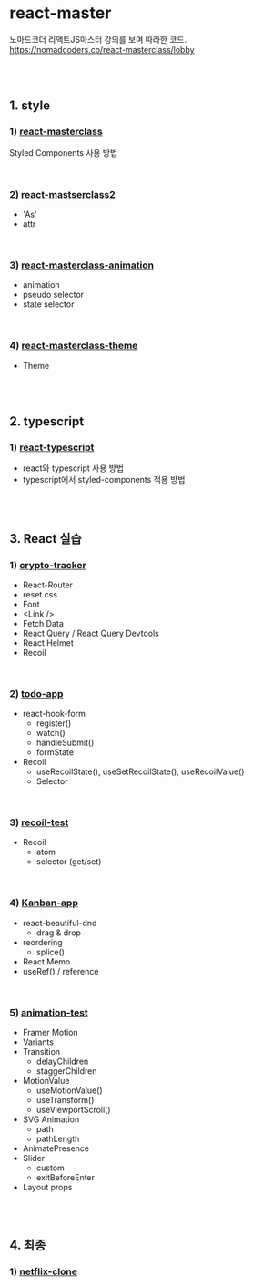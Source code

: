 # react-master
노마드코더 리액트JS마스터 강의를 보며 따라한 코드.  
https://nomadcoders.co/react-masterclass/lobby

<br><br>

## 1. style

### 1) [react-masterclass](https://github.com/yoojh9/react-master/tree/main/react-masterclass)
Styled Components 사용 방법

<br>

### 2) [react-mastserclass2](https://github.com/yoojh9/react-master/tree/main/react-masterclass2)
 - 'As'
 - attr

<br>

### 3) [react-masterclass-animation](https://github.com/yoojh9/react-master/tree/main/react-masterclass-animation)
 - animation
 - pseudo selector
 - state selector

<br>

### 4) [react-masterclass-theme](https://github.com/yoojh9/react-master/tree/main/react-masterclass-theme)
 - Theme

<br><br>

## 2. typescript

### 1) [react-typescript](https://github.com/yoojh9/react-master/tree/main/react-typescript)
 - react와 typescript 사용 방법
 - typescript에서 styled-components 적용 방법

<br><br>

## 3. React 실습

### 1) [crypto-tracker](https://github.com/yoojh9/react-master/tree/main/crypto-tracker)
 - React-Router
 - reset css
 - Font
 - \<Link \/\>
 - Fetch Data
 - React Query / React Query Devtools
 - React Helmet
 - Recoil

 <br>

### 2) [todo-app](https://github.com/yoojh9/react-master/tree/main/todo-app)
 - react-hook-form
   - register()
   - watch()
   - handleSubmit()
   - formState
 - Recoil
   - useRecoilState(), useSetRecoilState(), useRecoilValue()
   - Selector
 
 <br>
 
 ### 3) [recoil-test](https://github.com/yoojh9/react-master/tree/main/recoil-test)
 - Recoil
   - atom
   - selector (get/set) 

 <br>

 ### 4) [Kanban-app](https://github.com/yoojh9/react-master/tree/main/kanban-app)
 - react-beautiful-dnd
   - drag & drop
 - reordering
   - splice()
 - React Memo
 - useRef() / reference
 
 <br>
 
 ### 5) [animation-test](https://github.com/yoojh9/react-master/tree/main/animation-test)
 - Framer Motion
 - Variants
 - Transition
   - delayChildren
   - staggerChildren
 - MotionValue
   - useMotionValue()
   - useTransform()
   - useViewportScroll()
 - SVG Animation
   - path
   - pathLength
 - AnimatePresence
 - Slider
   - custom
   - exitBeforeEnter
 - Layout props
 

<br><br>

## 4. 최종

### 1) [netflix-clone](https://github.com/yoojh9/react-master/tree/main/netflix-clone)
